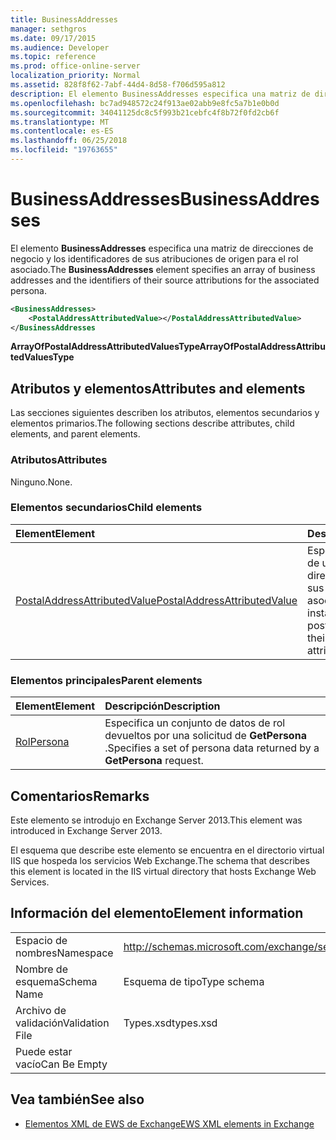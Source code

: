 ```yaml
---
title: BusinessAddresses
manager: sethgros
ms.date: 09/17/2015
ms.audience: Developer
ms.topic: reference
ms.prod: office-online-server
localization_priority: Normal
ms.assetid: 828f8f62-7abf-44d4-8d58-f706d595a812
description: El elemento BusinessAddresses especifica una matriz de direcciones de negocio y los identificadores de sus atribuciones de origen para el rol asociado.
ms.openlocfilehash: bc7ad948572c24f913ae02abb9e8fc5a7b1e0b0d
ms.sourcegitcommit: 34041125dc8c5f993b21cebfc4f8b72f0fd2cb6f
ms.translationtype: MT
ms.contentlocale: es-ES
ms.lasthandoff: 06/25/2018
ms.locfileid: "19763655"
---
```

# <a name="businessaddresses"></a><span data-ttu-id="05297-103">BusinessAddresses</span><span class="sxs-lookup"><span data-stu-id="05297-103">BusinessAddresses</span></span>

<span data-ttu-id="05297-104">El elemento **BusinessAddresses** especifica una matriz de direcciones de negocio y los identificadores de sus atribuciones de origen para el rol asociado.</span><span class="sxs-lookup"><span data-stu-id="05297-104">The **BusinessAddresses** element specifies an array of business addresses and the identifiers of their source attributions for the associated persona.</span></span> 
  
```XML
<BusinessAddresses>
    <PostalAddressAttributedValue></PostalAddressAttributedValue>
</BusinessAddresses
```

 <span data-ttu-id="05297-105">**ArrayOfPostalAddressAttributedValuesType**</span><span class="sxs-lookup"><span data-stu-id="05297-105">**ArrayOfPostalAddressAttributedValuesType**</span></span>
## <a name="attributes-and-elements"></a><span data-ttu-id="05297-106">Atributos y elementos</span><span class="sxs-lookup"><span data-stu-id="05297-106">Attributes and elements</span></span>

<span data-ttu-id="05297-107">Las secciones siguientes describen los atributos, elementos secundarios y elementos primarios.</span><span class="sxs-lookup"><span data-stu-id="05297-107">The following sections describe attributes, child elements, and parent elements.</span></span>
  
### <a name="attributes"></a><span data-ttu-id="05297-108">Atributos</span><span class="sxs-lookup"><span data-stu-id="05297-108">Attributes</span></span>

<span data-ttu-id="05297-109">Ninguno.</span><span class="sxs-lookup"><span data-stu-id="05297-109">None.</span></span>
  
### <a name="child-elements"></a><span data-ttu-id="05297-110">Elementos secundarios</span><span class="sxs-lookup"><span data-stu-id="05297-110">Child elements</span></span>

|<span data-ttu-id="05297-111">**Element**</span><span class="sxs-lookup"><span data-stu-id="05297-111">**Element**</span></span>|<span data-ttu-id="05297-112">**Descripción**</span><span class="sxs-lookup"><span data-stu-id="05297-112">**Description**</span></span>|
|:-----|:-----|
|[<span data-ttu-id="05297-113">PostalAddressAttributedValue</span><span class="sxs-lookup"><span data-stu-id="05297-113">PostalAddressAttributedValue</span></span>](postaladdressattributedvalue.md) <br/> |<span data-ttu-id="05297-114">Especifica una instancia de una matriz de direcciones postales y sus atribuciones asociados.</span><span class="sxs-lookup"><span data-stu-id="05297-114">Specifies an instance of an array of postal addresses and their associated attributions.</span></span>  <br/> |
   
### <a name="parent-elements"></a><span data-ttu-id="05297-115">Elementos principales</span><span class="sxs-lookup"><span data-stu-id="05297-115">Parent elements</span></span>

|<span data-ttu-id="05297-116">**Element**</span><span class="sxs-lookup"><span data-stu-id="05297-116">**Element**</span></span>|<span data-ttu-id="05297-117">**Descripción**</span><span class="sxs-lookup"><span data-stu-id="05297-117">**Description**</span></span>|
|:-----|:-----|
|[<span data-ttu-id="05297-118">Rol</span><span class="sxs-lookup"><span data-stu-id="05297-118">Persona</span></span>](persona.md) <br/> |<span data-ttu-id="05297-119">Especifica un conjunto de datos de rol devueltos por una solicitud de **GetPersona** .</span><span class="sxs-lookup"><span data-stu-id="05297-119">Specifies a set of persona data returned by a **GetPersona** request.</span></span>  <br/> |
   
## <a name="remarks"></a><span data-ttu-id="05297-120">Comentarios</span><span class="sxs-lookup"><span data-stu-id="05297-120">Remarks</span></span>

<span data-ttu-id="05297-121">Este elemento se introdujo en Exchange Server 2013.</span><span class="sxs-lookup"><span data-stu-id="05297-121">This element was introduced in Exchange Server 2013.</span></span>
  
<span data-ttu-id="05297-122">El esquema que describe este elemento se encuentra en el directorio virtual IIS que hospeda los servicios Web Exchange.</span><span class="sxs-lookup"><span data-stu-id="05297-122">The schema that describes this element is located in the IIS virtual directory that hosts Exchange Web Services.</span></span>
  
## <a name="element-information"></a><span data-ttu-id="05297-123">Información del elemento</span><span class="sxs-lookup"><span data-stu-id="05297-123">Element information</span></span>

|||
|:-----|:-----|
|<span data-ttu-id="05297-124">Espacio de nombres</span><span class="sxs-lookup"><span data-stu-id="05297-124">Namespace</span></span>  <br/> |http://schemas.microsoft.com/exchange/services/2006/types  <br/> |
|<span data-ttu-id="05297-125">Nombre de esquema</span><span class="sxs-lookup"><span data-stu-id="05297-125">Schema Name</span></span>  <br/> |<span data-ttu-id="05297-126">Esquema de tipo</span><span class="sxs-lookup"><span data-stu-id="05297-126">Type schema</span></span>  <br/> |
|<span data-ttu-id="05297-127">Archivo de validación</span><span class="sxs-lookup"><span data-stu-id="05297-127">Validation File</span></span>  <br/> |<span data-ttu-id="05297-128">Types.xsd</span><span class="sxs-lookup"><span data-stu-id="05297-128">types.xsd</span></span>  <br/> |
|<span data-ttu-id="05297-129">Puede estar vacío</span><span class="sxs-lookup"><span data-stu-id="05297-129">Can Be Empty</span></span>  <br/> ||
   
## <a name="see-also"></a><span data-ttu-id="05297-130">Vea también</span><span class="sxs-lookup"><span data-stu-id="05297-130">See also</span></span>



- [<span data-ttu-id="05297-131">Elementos XML de EWS de Exchange</span><span class="sxs-lookup"><span data-stu-id="05297-131">EWS XML elements in Exchange</span></span>](ews-xml-elements-in-exchange.md)

